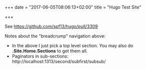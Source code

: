 +++
date = "2017-06-05T08:06:13+02:00"
title = "Hugo Test Site"

+++


See https://github.com/spf13/hugo/pull/3309

Notes about the "breadcrump" navigation above:

* In the above I just pick a top level section. You may also do **.Site.Home.Sections** to get them all.
* Paginators in sub-sections: http://localhost:1313/second/subfirst/subsub/
